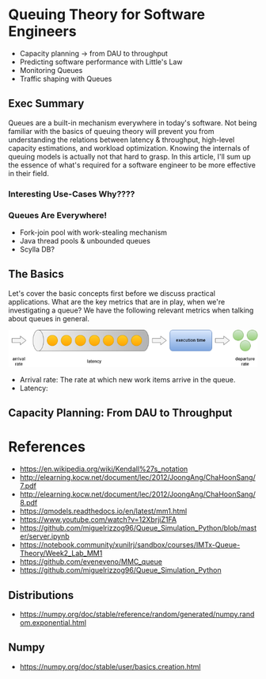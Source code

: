 # Queuing Theory for Software Engineers

- Capacity planning -> from DAU to throughput
- Predicting software performance with Little's Law
- Monitoring Queues
- Traffic shaping with Queues

## Exec Summary
Queues are a built-in mechanism everywhere in today's software. Not being familiar with the basics of queuing theory will prevent you from understanding the relations between latency & throughput, high-level capacity estimations, and workload optimization. Knowing the internals of queuing models is actually not that hard to grasp. In this article, I'll sum up the essence of what's required for a software engineer to be more effective in their field.

### Interesting Use-Cases Why????

### Queues Are Everywhere!
- Fork-join pool with work-stealing mechanism
- Java thread pools & unbounded queues
- Scylla DB?

## The Basics
Let's cover the basic concepts first before we discuss practical applications. What are the key metrics that are in play, when we're investigating a queue? We have the following relevant metrics when talking about queues in general.

![queue](docs/simple-queue.drawio.png)

- Arrival rate: The rate at which new work items arrive in the queue. 
- Latency: 

## Capacity Planning: From DAU to Throughput



# References
- https://en.wikipedia.org/wiki/Kendall%27s_notation
- http://elearning.kocw.net/document/lec/2012/JoongAng/ChaHoonSang/7.pdf
- http://elearning.kocw.net/document/lec/2012/JoongAng/ChaHoonSang/8.pdf
- https://qmodels.readthedocs.io/en/latest/mm1.html
- https://www.youtube.com/watch?v=12XbrjiZ1FA
- https://github.com/miguelrizzog96/Queue_Simulation_Python/blob/master/server.ipynb
- https://notebook.community/xunilrj/sandbox/courses/IMTx-Queue-Theory/Week2_Lab_MM1
- https://github.com/eveneveno/MMC_queue
- https://github.com/miguelrizzog96/Queue_Simulation_Python

## Distributions
- https://numpy.org/doc/stable/reference/random/generated/numpy.random.exponential.html

## Numpy
- https://numpy.org/doc/stable/user/basics.creation.html
